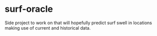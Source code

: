 # surf-oracle
Side project to work on that will hopefully predict surf swell in locations making use of current and historical data.
